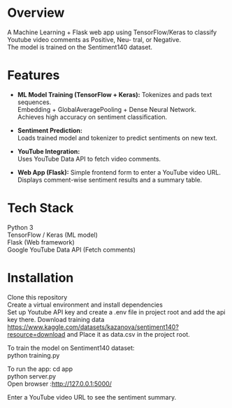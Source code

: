 # Overview

A Machine Learning + Flask web app using TensorFlow/Keras to classify Youtube video comments as Positive, Neu-
tral, or Negative.   
The model is trained on the Sentiment140 dataset. 

# Features

- **ML Model Training (TensorFlow + Keras):**
Tokenizes and pads text sequences.  
Embedding + GlobalAveragePooling + Dense Neural Network.   
Achieves high accuracy on sentiment classification.    

- **Sentiment Prediction:**  
Loads trained model and tokenizer to predict sentiments on new text.  

- **YouTube Integration:**  
Uses YouTube Data API to fetch video comments.  

- **Web App (Flask):**
Simple frontend form to enter a YouTube video URL.  
Displays comment-wise sentiment results and a summary table.  

# Tech Stack
Python 3  
TensorFlow / Keras (ML model)  
Flask (Web framework)  
Google YouTube Data API (Fetch comments)  

# Installation

Clone this repository  
Create a virtual environment and install dependencies   
Set up Youtube API key and create a .env file in project root and add the api key there.
Download training data https://www.kaggle.com/datasets/kazanova/sentiment140?resource=download and Place it as data.csv in the project root.     

To train the model on Sentiment140 dataset:  
python training.py  

To run the app: cd app  
python server.py  
Open browser :http://127.0.0.1:5000/   

Enter a YouTube video URL to see the sentiment summary.  
